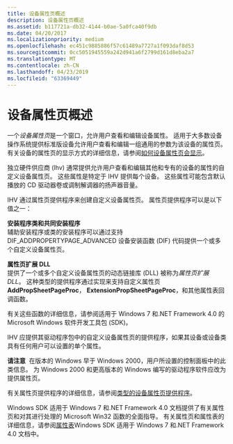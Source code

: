 ```yaml
---
title: 设备属性页概述
description: 设备属性页概述
ms.assetid: b117721a-db32-4144-b0ae-5a0fca40f9db
ms.date: 04/20/2017
ms.localizationpriority: medium
ms.openlocfilehash: ec451c9885886f57c61489a7727a1f093daf8d53
ms.sourcegitcommit: 0cc5051945559a242d941a6f2799d161d8eba2a7
ms.translationtype: MT
ms.contentlocale: zh-CN
ms.lasthandoff: 04/23/2019
ms.locfileid: "63369449"
---
```

# <a name="overview-of-device-property-pages"></a>设备属性页概述


一个*设备属性页*是一个窗口，允许用户查看和编辑设备属性。 适用于大多数设备操作系统提供标准版设备允许用户查看和编辑一组通用的参数为该设备的属性页。 有关设备的属性页的显示方式的详细信息，请参阅[如何设备属性页会显示](how-device-property-pages-are-displayed.md)。

独立硬件供应商 (Ihv) 通常提供允许用户查看和编辑其他和专有的设备的属性的自定义设备属性页。 这些属性是特定于 IHV 提供每个设备。 这些属性可能包含默认播放的 CD 驱动器卷或调制解调器的扬声器音量。

IHV 通过属性页提供程序来创建自定义设备属性页。 属性页提供程序可以是以下值之一：

<a href="" id="class-installers-and-co-installers"></a>**安装程序类和共同安装程序**  
辅助安装程序或类的安装程序可以通过支持 DIF_ADDPROPERTYPAGE_ADVANCED 设备安装函数 (DIF) 代码提供一个或多个自定义设备属性页。

<a href="" id="property-page-extension-dll"></a>**属性页扩展 DLL**  
提供了一个或多个自定义设备属性页的动态链接库 (DLL) 被称为*属性页扩展 DLL*。 这种类型的提供程序通过实现来支持自定义属性页**AddPropSheetPageProc**， **ExtensionPropSheetPageProc**，和其他属性表回调函数。

有关这些函数的详细信息，请参阅适用于 Windows 7 和.NET Framework 4.0 的 Microsoft Windows 软件开发工具包 (SDK)。

IHV 应提供其驱动程序包中的自定义设备属性页的提供程序，如果其设备或设备类具有任何用户可以设置的单个属性。

**请注意**  在版本的 Windows 早于 Windows 2000，用户所设置的控制面板中的此类信息。 为 Windows 2000 和更高版本的 Windows 编写的驱动程序软件应改为提供属性页。

 

有关属性页提供程序的详细信息，请参阅[类型的设备属性页提供程序](types-of-device-property-page-providers.md)。

Windows SDK 适用于 Windows 7 和.NET Framework 4.0 文档提供了有关属性页和对其进行处理的 Microsoft Win32 函数的全面指导。 有关属性页和属性表的详细信息，请参阅[属性表](https://go.microsoft.com/fwlink/p/?linkid=180781)Windows SDK 适用于 Windows 7 和.NET Framework 4.0 文档中。

 

 





